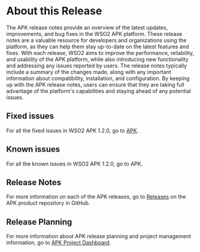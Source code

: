 # About this Release

The APK release notes provide an overview of the latest updates, improvements, and bug fixes in the WSO2 APK platform. These release notes are a valuable resource for developers and organizations using the platform, as they can help them stay up-to-date on the latest features and fixes. With each release, WSO2 aims to improve the performance, reliability, and usability of the APK platform, while also introducing new functionality and addressing any issues reported by users. The release notes typically include a summary of the changes made, along with any important information about compatibility, installation, and configuration. By keeping up with the APK release notes, users can ensure that they are taking full advantage of the platform's capabilities and staying ahead of any potential issues.

## Fixed issues
For all the fixed issues in WSO2 APK 1.2.0, go to [APK](https://github.com/wso2/apk/issues?q=is%3Aissue+is%3Aclosed+closed%3A2024-04-10..2024-10-29).

## Known issues
For all the known issues in WSO2 APK 1.2.0, go to APK.

## Release Notes

For more information on each of the APK releases, go to [Releases](https://github.com/wso2/apk/releases) on the APK product repository in GitHub.

## Release Planning

For more information about APK release planning and project management information, go to [APK Project Dashboard](https://github.com/orgs/wso2/projects/80/).
